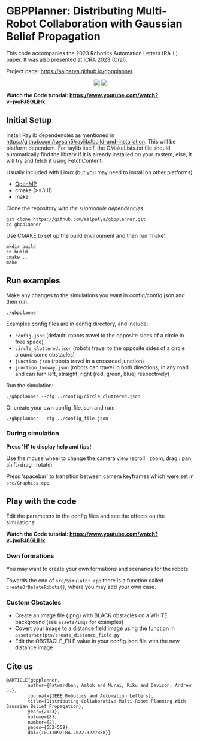 # GBPPlanner: Distributing Multi-Robot Collaboration with Gaussian Belief Propagation
This code accompanies the 2023 Robotics Automation Letters (RA-L) paper. It was also presented at ICRA 2023 (Oral).

Project page: https://aalpatya.github.io/gbpplanner

<p align="center">
  <img src="https://github.com/aalpatya/gbpplanner/blob/084c94e842f1f725cb6cde1e63115e152b12b769/assets/github_media/gbpplanner_circle.gif">
  <img src="https://github.com/aalpatya/gbpplanner/blob/084c94e842f1f725cb6cde1e63115e152b12b769/assets/github_media/gbpplanner_junction.gif">
</p>

**Watch the Code tutorial: https://www.youtube.com/watch?v=jvoPJ8GLiHk**

## Initial Setup
Install Raylib dependencies as mentioned in https://github.com/raysan5/raylib#build-and-installation.
This will be platform dependent. For raylib itself, the CMakeLists.txt file should automatically find the library if it is already installed on your system, else, it will try and fetch it using FetchContent.

Usually included with Linux (but you may need to install on other platforms)
- [OpenMP](https://www.openmp.org/)
- cmake (>=3.11)
- make

Clone the repository *with the submodule dependencies:*
```shell
git clone https://github.com/aalpatya/gbpplanner.git
cd gbpplanner
```
Use CMAKE to set up the build environment and then run 'make':
```shell
mkdir build
cd build
cmake ..
make
```

## Run examples
Make any changes to the simulations you want in config/config.json and then run:
```shell
./gbpplanner
```

Examples config files are in config directory, and include:
- ```config.json``` (default: robots travel to the opposite sides of a circle in free space)
- ```circle_cluttered.json``` (robots travel to the opposite sides of a circle around some obstacles)
- ```junction.json``` (robots travel in a crossroad junction)
- ```junction_twoway.json``` (robots can travel in both directions, in any road and can turn left, straight, right (red, green, blue) respectively)

Run the simulation:
```shell
./gbpplanner --cfg ../config/circle_cluttered.json
```

Or create your own config_file.json and run:
```shell
./gbpplanner --cfg ../config_file.json
```

### During simulation
**Press 'H' to display help and tips!**

Use the mouse wheel to change the camera view (scroll : zoom, drag : pan, shift+drag : rotate)

Press 'spacebar' to transition between camera keyframes which were set in ```src/Graphics.cpp```.

## Play with the code
Edit the parameters in the config files and see the effects on the simulations!

**Watch the Code tutorial: https://www.youtube.com/watch?v=jvoPJ8GLiHk**

### Own formations
You may want to create your own formations and scenarios for the robots.

Towards the end of ```src/Simulator.cpp``` there is a function called ```createOrDeleteRobots()```, where you may add your own case.

### Custom Obstacles
- Create an image file (.png) with BLACK obstacles on a WHITE background (see ```assets/imgs``` for examples)
- Covert your image to a distance field image using the function in ```assets/scripts/create_distance_field.py```
- Edit the OBSTACLE_FILE value in your config.json file with the new distance image

## Cite us
```
@ARTICLE{gbpplanner,
        author={Patwardhan, Aalok and Murai, Riku and Davison, Andrew J.},
        journal={IEEE Robotics and Automation Letters}, 
        title={Distributing Collaborative Multi-Robot Planning With Gaussian Belief Propagation}, 
        year={2023},
        volume={8},
        number={2},
        pages={552-559},
        doi={10.1109/LRA.2022.3227858}}
```
